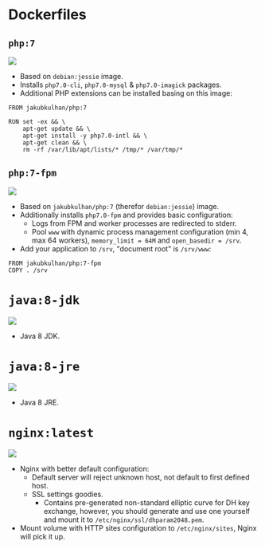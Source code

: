 # Dockerfiles

## `php:7`

[![](https://badge.imagelayers.io/jakubkulhan/php:7.svg)](https://imagelayers.io/?images=jakubkulhan/php:7 'Get your own badge on imagelayers.io')

- Based on `debian:jessie` image.
- Installs `php7.0-cli`, `php7.0-mysql` & `php7.0-imagick` packages.
- Additional PHP extensions can be installed basing on this image:

```
FROM jakubkulhan/php:7

RUN set -ex && \
	apt-get update && \
	apt-get install -y php7.0-intl && \
	apt-get clean && \
	rm -rf /var/lib/apt/lists/* /tmp/* /var/tmp/*
```

## `php:7-fpm`

[![](https://badge.imagelayers.io/jakubkulhan/php:7-fpm.svg)](https://imagelayers.io/?images=jakubkulhan/php:7-fpm 'Get your own badge on imagelayers.io')

- Based on `jakubkulhan/php:7` (therefor `debian:jessie`) image.
- Additionally installs `php7.0-fpm` and provides basic configuration:
  - Logs from FPM and worker processes are redirected to stderr.
  - Pool `www` with dynamic process management configuration (min 4, max 64 workers), `memory_limit = 64M` and `open_basedir = /srv`.
- Add your application to `/srv`, "document root" is `/srv/www`:

```
FROM jakubkulhan/php:7-fpm
COPY . /srv
```

# `java:8-jdk`

[![](https://badge.imagelayers.io/jakubkulhan/java:8-jdk.svg)](https://imagelayers.io/?images=jakubkulhan/java:8-jdk 'Get your own badge on imagelayers.io')

- Java 8 JDK.

# `java:8-jre`

[![](https://badge.imagelayers.io/jakubkulhan/java:8-jre.svg)](https://imagelayers.io/?images=jakubkulhan/java:8-jre 'Get your own badge on imagelayers.io')

- Java 8 JRE.

# `nginx:latest`

[![](https://badge.imagelayers.io/jakubkulhan/nginx:latest.svg)](https://imagelayers.io/?images=jakubkulhan/nginx:latest 'Get your own badge on imagelayers.io')

- Nginx with better default configuration:
  - Default server will reject unknown host, not default to first defined host.
  - SSL settings goodies.
    - Contains pre-generated non-standard elliptic curve for DH key exchange, however, you should generate and use one yourself and mount it to `/etc/nginx/ssl/dhparam2048.pem`.
- Mount volume with HTTP sites configuration to `/etc/nginx/sites`, Nginx will pick it up.
